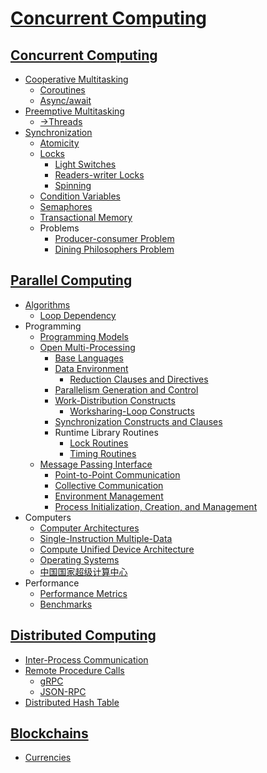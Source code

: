 # [Concurrent Computing](Concurrent%20Computing.md)
## [Concurrent Computing](Concurrent/README.md)
- [Cooperative Multitasking](Concurrent/Cooperative/README.md)
  - [Coroutines](Concurrent/Cooperative/Coroutines.md)
  - [Async/await](Concurrent/Cooperative/Async-await.md)
- [Preemptive Multitasking](Concurrent/Preemptive/README.md)
  - [→Threads](https://github.com/Chaoses-Ib/Linux/blob/main/Kernel/Processes/Threads.md)
- [Synchronization](Concurrent/Synchronization/README.md)
  - [Atomicity](Concurrent/Synchronization/Atomicity.md)
  - [Locks](Concurrent/Synchronization/Locks/README.md)
    - [Light Switches](Concurrent/Synchronization/Locks/Light%20Switches.md)
    - [Readers-writer Locks](Concurrent/Synchronization/Locks/Readers-writer%20Locks.md)
    - [Spinning](Concurrent/Synchronization/Locks/Spinning.md)
  - [Condition Variables](Concurrent/Synchronization/Condition%20Variables.md)
  - [Semaphores](Concurrent/Synchronization/Semaphores.md)
  - [Transactional Memory](Concurrent/Synchronization/Transactional%20Memory.md)
  - Problems
    - [Producer-consumer Problem](Concurrent/Synchronization/Problems/Producer-consumer.md)
    - [Dining Philosophers Problem](Concurrent/Synchronization/Problems/Dining%20Philosophers.md)

## [Parallel Computing](Parallel/README.md)
- [Algorithms](Parallel/Algorithms/README.md)
  - [Loop Dependency](Parallel/Algorithms/Loop%20Dependency.md)
- Programming
  - [Programming Models](Parallel/Programming/Models.md)
  - [Open Multi-Processing](Parallel/Programming/OpenMP/README.md)
    - [Base Languages](Parallel/Programming/OpenMP/Base%20Languages.md)
    - [Data Environment](Parallel/Programming/OpenMP/Data/README.md)
      - [Reduction Clauses and Directives](Parallel/Programming/OpenMP/Data/Reduction.md)
    - [Parallelism Generation and Control](Parallel/Programming/OpenMP/Parallelism/README.md)
    - [Work-Distribution Constructs](Parallel/Programming/OpenMP/Distribution/README.md)
      - [Worksharing-Loop Constructs](Parallel/Programming/OpenMP/Distribution/Worksharing-Loop.md)
    - [Synchronization Constructs and Clauses](Parallel/Programming/OpenMP/Synchronization/README.md)
    - Runtime Library Routines
      - [Lock Routines](Parallel/Programming/OpenMP/Library/Lock.md)
      - [Timing Routines](Parallel/Programming/OpenMP/Library/Timing.md)
  - [Message Passing Interface](Parallel/Programming/MPI/README.md)
    - [Point-to-Point Communication](Parallel/Programming/MPI/Point-to-Point%20Communication/README.md)
    - [Collective Communication](Parallel/Programming/MPI/Collective%20Communication/README.md)
    - [Environment Management](Parallel/Programming/MPI/Environment%20Management/README.md)
    - [Process Initialization, Creation, and Management](Parallel/Programming/MPI/Process%20Management/README.md)
- Computers
  - [Computer Architectures](Parallel/Computers/Architectures.md)
  - [Single-Instruction Multiple-Data](Parallel/Computers/SIMD/README.md)
  - [Compute Unified Device Architecture](Parallel/Computers/CUDA/README.md)
  - [Operating Systems](Parallel/Computers/Operating%20Systems.md)
  - [中国国家超级计算中心](Parallel/Computers/中国国家超级计算中心.md)
- Performance
  - [Performance Metrics](Parallel/Performance/Metrics.md)
  - [Benchmarks](Parallel/Performance/Benchmarks.md)

## [Distributed Computing](Distributed/README.md)
- [Inter-Process Communication](Distributed/IPC/README.md)
- [Remote Procedure Calls](Distributed/RPC/README.md)
  - [gRPC](Distributed/RPC/gRPC.md)
  - [JSON-RPC](Distributed/RPC/JSON-RPC.md)
- [Distributed Hash Table](Distributed/Distributed%20Hash%20Table.md)

## [Blockchains](Blockchains/README.md)
- [Currencies](Blockchains/Currencies/README.md)